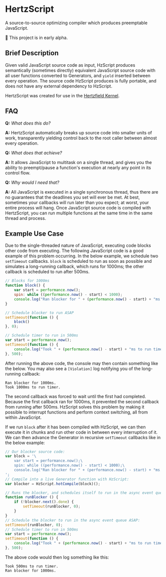 # HertzScript
A source-to-source optimizing compiler which produces preemptable JavaScript.

:seedling: This project is in early alpha.

## Brief Description

Given valid JavaScript source code as input, HzScript produces semantically (sometimes directly) equivalent JavaScript source code with all user functions converted to Generators, and `yield` inserted between every operation. The source code HzScript produces is fully portable, and does not have any external dependency to HzScript.

HertzScript was created for use in the [Hertzfield Kernel](https://github.com/Floofies/hertzfield-kernel).

## FAQ

**Q:** *What does this do?*

**A:**  HertzScript automatically breaks up source code into smaller units of work, transparently yielding control back to the root caller between almost every operation.

**Q:** *What does that achieve?*

**A:** It allows JavaScript to multitask on a single thread, and gives you the ability to preempt/pause a function's execution at nearly any point in its control flow.

**Q:** *Why would I need that?*

**A:** All JavaScript is executed in a single synchronous thread, thus there are no guarantees that the deadlines you set will ever be met. At best, sometimes your callbacks will run later than you expect; at worst, your entire process will hang. Once JavaScript source code is compiled with HertzScript, you can run multiple functions at the same time in the same thread and process.

## Example Use Case

Due to the single-threaded nature of JavaScript, executing code blocks other code from executing. The following JavaScript code is a good example of this problem occurring. In the below example, we schedule two `setTimeout` callbacks. `block` is scheduled to run as soon as possible and simulates a long-running callback, which runs for 1000ms; the other callback is scheduled to run after 500ms.

```JavaScript
// Blocks for 1000ms
function block() {
	var start = performance.now();
	spin: while ((performance.now() - start) < 1000);
	console.log("Ran blocker for " + (performance.now() - start) + "ms.");
}

// Schedule blocker to run ASAP
setTimeout(function () {
	block()
}, 0);

// Schedule timer to run in 500ms
var start = performance.now();
setTimeout(function () {
	console.log("Took " + (performance.now() - start) + "ms to run timer.")
}, 500);
```

After running the above code, the console may then contain something like the below. You may also see a `[Violation]` log notifying you of the long-running callback:

```
Ran blocker for 1000ms.
Took 1000ms to run timer.
```

The second callback was forced to wait until the first had completed. Because the first callback ran for 1000ms, it prevented the second callback from running after 500ms. HzScript solves this problem by making it possible to interrupt functions and perform context switching, all from within JavaScript.

If we run `block` after it has been compiled with HzScript, we can then execute it in chunks and run other code in between every interruption of it. We can then advance the Generator in recursive `setTimeout` callbacks like in the below example:

```JavaScript
// Our blocker source code:
var block = '\
	var start = performance.now();\
	spin: while ((performance.now() - start) < 1000);\
	console.log("Ran blocker for " + (performance.now() - start) + "ms.");
';
// Compile into a live Generator function with HzScript:
var blocker = HzScript.hotCompile(block)();

// Runs the blocker, and schedules itself to run in the async event queue ASAP:
function runBlocker () {
	if (!blocker.next().done) {
		setTimeout(runBlocker, 0);
	}
}
// Schedule the blocker to run in the async event queue ASAP:
setTimeout(runBlocker, 0);
// Schedule timer to run in 500ms
var start = performance.now();
setTimeout(function () {
	console.log("Took " + (performance.now() - start) + "ms to run timer.")
}, 500);
```

The above code would then log something lke this:
```
Took 500ms to run timer.
Ran blocker for 1000ms.
```